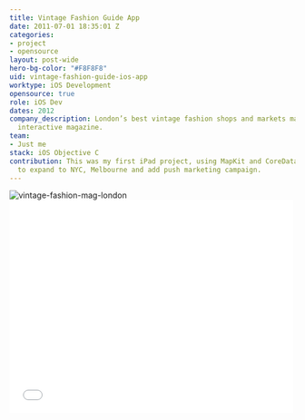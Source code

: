 ```yaml
---
title: Vintage Fashion Guide App
date: 2011-07-01 18:35:01 Z
categories:
- project
- opensource
layout: post-wide
hero-bg-color: "#F8F8F8"
uid: vintage-fashion-guide-ios-app
worktype: iOS Development
opensource: true
role: iOS Dev
dates: 2012
company_description: London’s best vintage fashion shops and markets mapped in this
  interactive magazine.
team:
- Just me
stack: iOS Objective C
contribution: This was my first iPad project, using MapKit and CoreData.  Planned
  to expand to NYC, Melbourne and add push marketing campaign.
---
```


<div class="showcase">
	<img src="/img/vintage-fashion-guide-ios-app/vintage-fashion-mag-london.jpg" alt="vintage-fashion-mag-london">
  <br/>
  <div class="videoWrapper">
    <iframe src="//player.vimeo.com/video/28765397" width="500" height="375" frameborder="0"> </iframe>
  </div>
</div>

